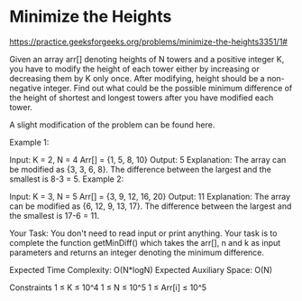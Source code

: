 # Minimize the Heights


https://practice.geeksforgeeks.org/problems/minimize-the-heights3351/1#


Given an array arr[] denoting heights of N towers and a positive integer K, you have to modify the height of each tower either by increasing or decreasing them by K only once. After modifying, height should be a non-negative integer. 
Find out what could be the possible minimum difference of the height of shortest and longest towers after you have modified each tower.

A slight modification of the problem can be found here.


Example 1:

Input:
K = 2, N = 4
Arr[] = {1, 5, 8, 10}
Output:
5
Explanation:
The array can be modified as 
{3, 3, 6, 8}. The difference between 
the largest and the smallest is 8-3 = 5.
Example 2:

Input:
K = 3, N = 5
Arr[] = {3, 9, 12, 16, 20}
Output:
11
Explanation:
The array can be modified as
{6, 12, 9, 13, 17}. The difference between 
the largest and the smallest is 17-6 = 11. 

Your Task:
You don't need to read input or print anything. Your task is to complete the function getMinDiff() which takes the arr[], n and k as input parameters and returns an integer denoting the minimum difference.


Expected Time Complexity: O(N*logN)
Expected Auxiliary Space: O(N)

Constraints
1 ≤ K ≤ 10^4
1 ≤ N ≤ 10^5
1 ≤ Arr[i] ≤ 10^5
